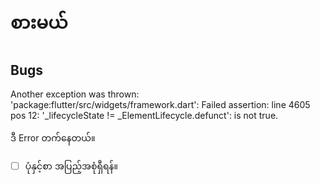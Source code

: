 # စားမယ်

##  Bugs

Another exception was thrown: 'package:flutter/src/widgets/framework.dart': Failed assertion: line 4605 pos 12: '_lifecycleState != _ElementLifecycle.defunct': is not true.
 
ဒီ Error တက်နေတယ်။

- [ ] ပုံနှင့်စာ အပြည့်အစုံရှီရန်။


